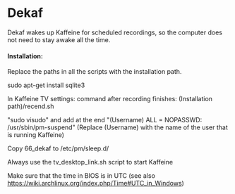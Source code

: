 # Dekaf
Dekaf wakes up Kaffeine for scheduled recordings, so the computer does not need to stay awake all the time.

<h4>Installation:</h4>

Replace the paths in all the scripts with the installation path.

sudo apt-get install sqlite3

In Kaffeine TV settings: command after recording finishes: (Installation path)/recend.sh

"sudo visudo" and add at the end "(Username) ALL = NOPASSWD: /usr/sbin/pm-suspend" (Replace (Username) with the name of the user that is running Kaffeine)

Copy 66_dekaf to /etc/pm/sleep.d/

Always use the tv_desktop_link.sh script to start Kaffeine

Make sure that the time in BIOS is in UTC (see also https://wiki.archlinux.org/index.php/Time#UTC_in_Windows)
